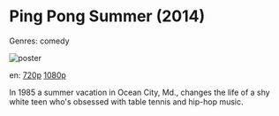 # Ping Pong Summer (2014)

Genres: comedy

![poster](http://image.tmdb.org/t/p/w500/2dXEEznF48Hr48BU9QQeiXVLaOr.jpg)

en:
  [720p](magnet:?xt=urn:btih:2B839965909005BA420F4F87F9CB144BEE9DDF2B&tr=udp://glotorrents.pw:6969/announce&tr=udp://tracker.opentrackr.org:1337/announce&tr=udp://torrent.gresille.org:80/announce&tr=udp://tracker.openbittorrent.com:80&tr=udp://tracker.coppersurfer.tk:6969&tr=udp://tracker.leechers-paradise.org:6969&tr=udp://p4p.arenabg.ch:1337&tr=udp://tracker.internetwarriors.net:1337)
  [1080p](magnet:?xt=urn:btih:BFC3A11229C074352CC713905BABA0FEB6017441&tr=udp://glotorrents.pw:6969/announce&tr=udp://tracker.opentrackr.org:1337/announce&tr=udp://torrent.gresille.org:80/announce&tr=udp://tracker.openbittorrent.com:80&tr=udp://tracker.coppersurfer.tk:6969&tr=udp://tracker.leechers-paradise.org:6969&tr=udp://p4p.arenabg.ch:1337&tr=udp://tracker.internetwarriors.net:1337)
  


In 1985 a summer vacation in Ocean City, Md., changes the life of a shy white teen who's obsessed with table tennis and hip-hop music.